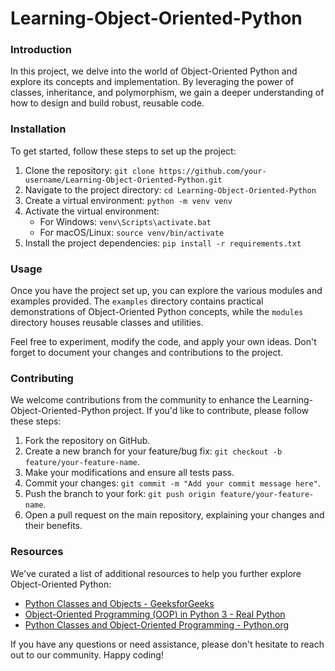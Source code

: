 # Learning-Object-Oriented-Python
### Introduction

In this project, we delve into the world of Object-Oriented Python and explore its concepts and implementation. By leveraging the power of classes, inheritance, and polymorphism, we gain a deeper understanding of how to design and build robust, reusable code.

### Installation

To get started, follow these steps to set up the project:

1. Clone the repository: `git clone https://github.com/your-username/Learning-Object-Oriented-Python.git`
2. Navigate to the project directory: `cd Learning-Object-Oriented-Python`
3. Create a virtual environment: `python -m venv venv`
4. Activate the virtual environment:
   - For Windows: `venv\Scripts\activate.bat`
   - For macOS/Linux: `source venv/bin/activate`
5. Install the project dependencies: `pip install -r requirements.txt`

### Usage

Once you have the project set up, you can explore the various modules and examples provided. The `examples` directory contains practical demonstrations of Object-Oriented Python concepts, while the `modules` directory houses reusable classes and utilities.

Feel free to experiment, modify the code, and apply your own ideas. Don't forget to document your changes and contributions to the project.

### Contributing

We welcome contributions from the community to enhance the Learning-Object-Oriented-Python project. If you'd like to contribute, please follow these steps:

1. Fork the repository on GitHub.
2. Create a new branch for your feature/bug fix: `git checkout -b feature/your-feature-name`.
3. Make your modifications and ensure all tests pass.
4. Commit your changes: `git commit -m "Add your commit message here"`.
5. Push the branch to your fork: `git push origin feature/your-feature-name`.
6. Open a pull request on the main repository, explaining your changes and their benefits.

### Resources

We've curated a list of additional resources to help you further explore Object-Oriented Python:

- [Python Classes and Objects - GeeksforGeeks](https://www.geeksforgeeks.org/python-classes-and-objects/)
- [Object-Oriented Programming (OOP) in Python 3 - Real Python](https://realpython.com/python3-object-oriented-programming/)
- [Python Classes and Object-Oriented Programming - Python.org](https://docs.python.org/3/tutorial/classes.html)

If you have any questions or need assistance, please don't hesitate to reach out to our community. Happy coding!

